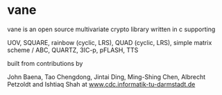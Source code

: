 vane
====

vane is an open source multivariate crypto library written in c supporting

UOV, SQUARE, rainbow (cyclic, LRS), QUAD (cyclic, LRS), simple matrix scheme / ABC, QUARTZ, 3IC-p, pFLASH, TTS

built from contributions by

John Baena, Tao Chengdong, Jintai Ding, Ming-Shing Chen, Albrecht Petzoldt and Ishtiaq Shah at www.cdc.informatik-tu-darmstadt.de
